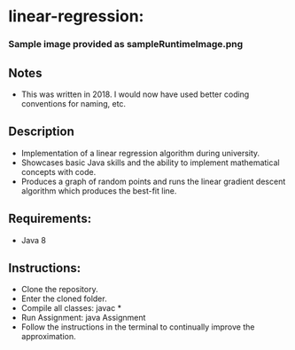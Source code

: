 # linear-regression:

### Sample image provided as sampleRuntimeImage.png

## Notes

- This was written in 2018. I would now have used better coding conventions for naming, etc.

## Description

- Implementation of a linear regression algorithm during university. 
- Showcases basic Java skills and the ability to implement mathematical concepts with code.
- Produces a graph of random points and runs the linear gradient descent algorithm which 
produces the best-fit line.

## Requirements:

- Java 8

## Instructions:

- Clone the repository.
- Enter the cloned folder.
- Compile all classes: javac *
- Run Assignment: java Assignment
- Follow the instructions in the terminal to continually improve the approximation.

